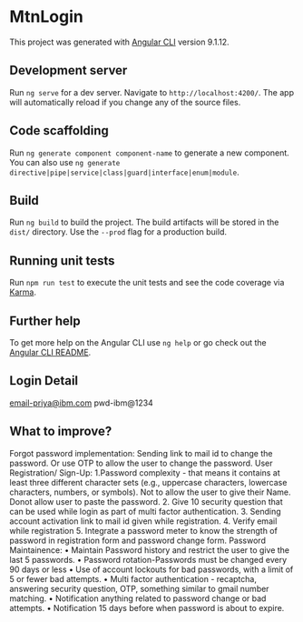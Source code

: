 # MtnLogin

This project was generated with [Angular CLI](https://github.com/angular/angular-cli) version 9.1.12.

## Development server

Run `ng serve` for a dev server. Navigate to `http://localhost:4200/`. The app will automatically reload if you change any of the source files.

## Code scaffolding

Run `ng generate component component-name` to generate a new component. You can also use `ng generate directive|pipe|service|class|guard|interface|enum|module`.

## Build

Run `ng build` to build the project. The build artifacts will be stored in the `dist/` directory. Use the `--prod` flag for a production build.

## Running unit tests

Run `npm run test` to execute the unit tests and see the code coverage via [Karma](https://karma-runner.github.io).

## Further help

To get more help on the Angular CLI use `ng help` or go check out the [Angular CLI README](https://github.com/angular/angular-cli/blob/master/README.md).

## Login Detail

email-priya@ibm.com
pwd-ibm@1234

## What to improve?

Forgot password implementation: Sending link to mail id to change the password. Or use OTP to allow the user to change the password.
User Registration/ Sign-Up:
1.Password complexity - that means it contains at least three different character sets (e.g., uppercase characters, lowercase characters, numbers, or symbols). Not to allow the user to give their Name. Donot allow user to paste the password. 2. Give 10 security question that can be used while login as part of multi factor authentication. 3. Sending account activation link to mail id given while registration. 4. Verify email while registration 5. Integrate a password meter to know the strength of password in registration form and password change form.
Password Maintainence:
• Maintain Password history and restrict the user to give the last 5 passwords.
• Password rotation-Passwords must be changed every 90 days or less
• Use of account lockouts for bad passwords, with a limit of 5 or fewer bad attempts.
• Multi factor authentication - recaptcha, answering security question, OTP, something similar to gmail number matching.
• Notification anything related to password change or bad attempts.
• Notification 15 days before when password is about to expire.
